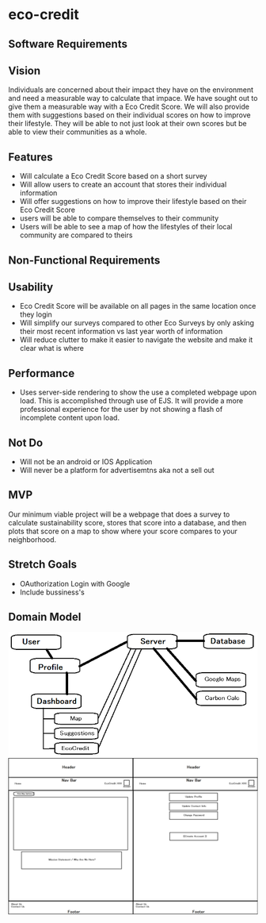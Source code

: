 # eco-credit
## Software Requirements
## Vision
Individuals are concerned about their impact they have on the environment and need a measurable way to calculate that impace. We have sought out to give them a measurable way with a Eco Credit Score. We will also provide them with suggestions based on their individual scores on how to improve their lifestyle. They will be able to not just look at their own scores but be able to view their communities as a whole.

## Features
* Will calculate a Eco Credit Score based on a short survey
* Will allow users to create an account that stores their individual information
* Will offer suggestions on how to improve their lifestyle based on their Eco Credit Score
* users will be able to compare themselves to their community
* Users will be able to see a map of how the lifestyles of their local community are compared to theirs

## Non-Functional Requirements
## Usability
* Eco Credit Score will be available on all pages in the same location once they login
* Will simplify our surveys compared to other Eco Surveys by only asking their most recent information vs last year worth of information
* Will reduce clutter to make it easier to navigate the website and make it clear what is where
## Performance
* Uses server-side rendering to show the use a completed webpage upon load. This is accomplished through use of EJS. It will provide a more professional experience for the user by not showing a flash of incomplete content upon load.

## Not Do
* Will not be an android or IOS Application
* Will never be a platform for advertisemtns aka not a sell out

## MVP
Our minimum viable project will be a webpage that does a survey to calculate sustainability score, stores that score into a database, and then plots that score on a map to show where your score compares to your neighborhood.

## Stretch Goals
* OAuthorization Login with Google
* Include bussiness's 

## Domain Model
![Domain Model](Images/fp_domainmodel.png)  
![Wireframe](Images/fp_wireframe.png)